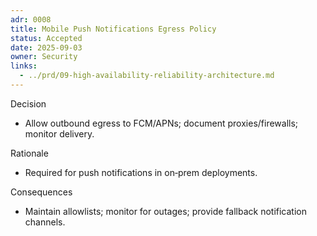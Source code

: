 ```yaml
---
adr: 0008
title: Mobile Push Notifications Egress Policy
status: Accepted
date: 2025-09-03
owner: Security
links:
  - ../prd/09-high-availability-reliability-architecture.md
---
```


Decision

- Allow outbound egress to FCM/APNs; document proxies/firewalls; monitor delivery.

Rationale

- Required for push notifications in on‑prem deployments.

Consequences

- Maintain allowlists; monitor for outages; provide fallback notification channels.
